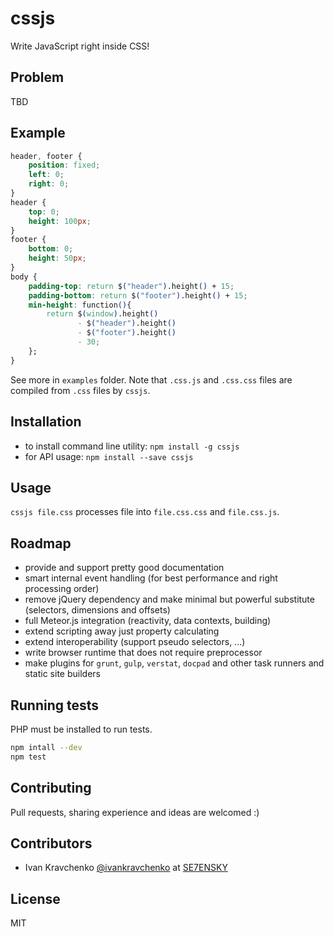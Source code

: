 # cssjs
Write JavaScript right inside CSS!

## Problem
TBD

## Example
```css
header, footer {
    position: fixed;
    left: 0;
    right: 0;
}
header {
    top: 0;
    height: 100px;
}
footer {
    bottom: 0;
    height: 50px;
}
body {
    padding-top: return $("header").height() + 15;
    padding-bottom: return $("footer").height() + 15;
    min-height: function(){
        return $(window).height()
               - $("header").height()
               - $("footer").height()
               - 30;
    };
}
```

See more in `examples` folder. Note that `.css.js` and `.css.css` files are compiled from `.css` files by `cssjs`.

## Installation
* to install command line utility: `npm install -g cssjs`
* for API usage: `npm install --save cssjs`

## Usage
`cssjs file.css` processes file into `file.css.css` and `file.css.js`.

## Roadmap
* provide and support pretty good documentation
* smart internal event handling (for best performance and right processing order)
* remove jQuery dependency and make minimal but powerful substitute (selectors, dimensions and offsets)
* full Meteor.js integration (reactivity, data contexts, building)
* extend scripting away just property calculating
* extend interoperability (support pseudo selectors, ...)
* write browser runtime that does not require preprocessor
* make plugins for `grunt`, `gulp`, `verstat`, `docpad` and other task runners and static site builders

## Running tests
PHP must be installed to run tests.
```bash
npm intall --dev
npm test
```

## Contributing
Pull requests, sharing experience and ideas are welcomed :)

## Contributors
* Ivan Kravchenko [@ivankravchenko](https://github.com/ivankravchenko) at [SE7ENSKY](https://github.com/SE7ENSKY)

## License
MIT
